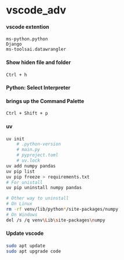 # vscode_adv

#### vscode extention
`ms-python.python`<br>
`Django`<br>
`ms-toolsai.datawrangler`<br>

#### Show hiden file and folder 
`Ctrl + h`

#### Python: Select Interpreter
#### brings up the Command Palette
`Ctrl + Shift + p`

#### uv
```bash
uv init
    # .python-version
    # main.py
    # pyproject.toml
    # uv.lock
uv add numpy pandas
uv pip list
uv pip freeze > requirements.txt
# For unistall
uv pip uninstall numpy pandas

# Other way to uninstall
# On Linux
rm -rf venv/lib/python*/site-packages/numpy
# On Windows
del /s /q venv\Lib\site-packages\numpy
```

#### Update vscode
```bash
sudo apt update
sudo apt upgrade code
```
